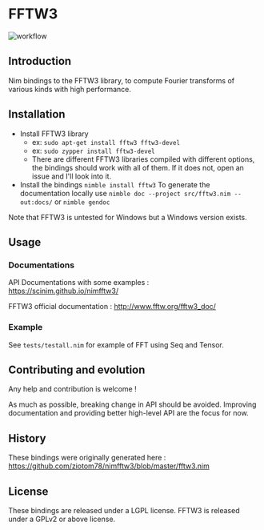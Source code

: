 # FFTW3

![workflow](https://github.com/SciNim/fftw3/actions/workflows/ci.yml/badge.svg)

## Introduction

Nim bindings to the FFTW3 library, to compute Fourier transforms of various kinds with high performance.

## Installation

* Install FFTW3 library
  * ex: `sudo apt-get install fftw3 fftw3-devel`
  * ex: `sudo zypper install fftw3-devel`
  * There are different FFTW3 libraries compiled with different options, the bindings should work with all of them. If it does not, open an issue and I'll look into it.
* Install the bindings `nimble install fftw3` 
To generate the documentation locally use ``nimble doc --project src/fftw3.nim --out:docs/`` or ``nimble gendoc``

Note that FFTW3 is untested for Windows but a Windows version exists. 

## Usage

### Documentations

API Documentations with some examples : https://scinim.github.io/nimfftw3/

FFTW3 official documentation : http://www.fftw.org/fftw3_doc/

### Example

See ``tests/testall.nim`` for example of FFT using Seq and Tensor.

## Contributing and evolution

Any help and contribution is welcome !

As much as possible, breaking change in API should be avoided.
Improving documentation and providing better high-level API are the focus for now.

## History

These bindings were originally generated here : https://github.com/ziotom78/nimfftw3/blob/master/fftw3.nim

## License

These bindings are released under a LGPL license. FFTW3 is released under a GPLv2 or above license.
